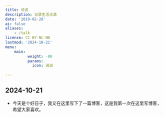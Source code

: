```yaml
---
title: 说说
description: 记录生活点滴
date: '2019-02-28'
ai: false
aliases:
    - /talk
license: CC BY-NC-ND
lastmod: '2024-10-21'
menu:
    main:
          weight: -80
          params:
            icon: 说说
    
---
```

## 2024-10-21
- 今天是个好日子，我又在这里写下了一篇博客，这是我第一次在这里写博客，希望大家喜欢。